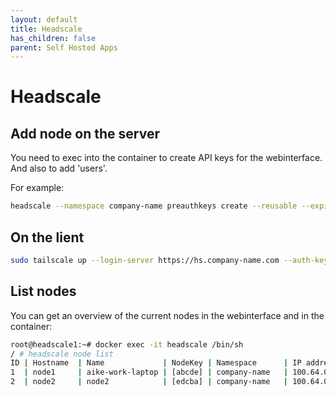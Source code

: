 ```yaml
---
layout: default
title: Headscale
has_children: false
parent: Self Hosted Apps
---
```


# Headscale


## Add node on the server

You need to exec into the container to create API keys for the webinterface. And also to add 'users'.

For example:
```bash
headscale --namespace company-name preauthkeys create --reusable --expiration 96h
```

## On the lient

```bash
sudo tailscale up --login-server https://hs.company-name.com --auth-key 726853 <kniiiiiiiip> 74e300e
```

## List nodes

You can get an overview of the current nodes in the webinterface and in the container:

```bash
root@headscale1:~# docker exec -it headscale /bin/sh
/ # headscale node list
ID | Hostname  | Name             | NodeKey | Namespace      | IP addresses | Online | Expired
1  | node1     | aike-work-laptop | [abcde] | company-name   | 100.64.0.1   | online | no     
2  | node2     | node2            | [edcba] | company-name   | 100.64.0.2   | online | no     
```


